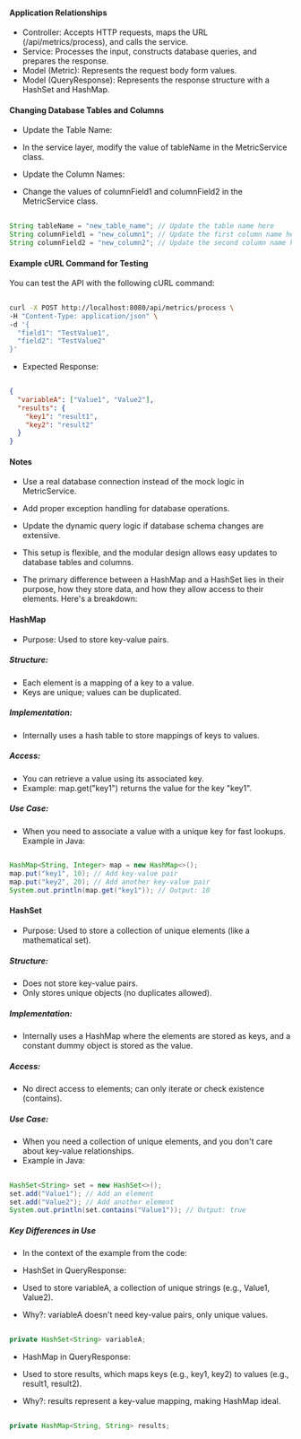 #### Application Relationships
- Controller: Accepts HTTP requests, maps the URL (/api/metrics/process), and calls the service.
- Service: Processes the input, constructs database queries, and prepares the response.
- Model (Metric): Represents the request body form values.
- Model (QueryResponse): Represents the response structure with a HashSet and HashMap.
#### Changing Database Tables and Columns

- Update the Table Name:

- In the service layer, modify the value of tableName in the MetricService class.
- Update the Column Names:

- Change the values of columnField1 and columnField2 in the MetricService class.

``` java
 
String tableName = "new_table_name"; // Update the table name here
String columnField1 = "new_column1"; // Update the first column name here
String columnField2 = "new_column2"; // Update the second column name here

```
#### Example cURL Command for Testing
You can test the API with the following cURL command:

```bash
 
curl -X POST http://localhost:8080/api/metrics/process \
-H "Content-Type: application/json" \
-d '{
  "field1": "TestValue1",
  "field2": "TestValue2"
}'
```
- Expected Response:

```json
 
{
  "variableA": ["Value1", "Value2"],
  "results": {
    "key1": "result1",
    "key2": "result2"
  }
}
```

#### Notes
- Use a real database connection instead of the mock logic in MetricService.
- Add proper exception handling for database operations.
- Update the dynamic query logic if database schema changes are extensive.
- This setup is flexible, and the modular design allows easy updates to database tables and columns.


- The primary difference between a HashMap and a HashSet lies in their purpose, how they store data, and how they allow access to their elements. Here's a breakdown:

#### HashMap
- Purpose: Used to store key-value pairs.
##### Structure:
- Each element is a mapping of a key to a value.
- Keys are unique; values can be duplicated.
##### Implementation:
- Internally uses a hash table to store mappings of keys to values.
##### Access:
- You can retrieve a value using its associated key.
- Example: map.get("key1") returns the value for the key "key1".
##### Use Case:
- When you need to associate a value with a unique key for fast lookups.
Example in Java:

```java
 
HashMap<String, Integer> map = new HashMap<>();
map.put("key1", 10); // Add key-value pair
map.put("key2", 20); // Add another key-value pair
System.out.println(map.get("key1")); // Output: 10
```
#### HashSet
- Purpose: Used to store a collection of unique elements (like a mathematical set).
##### Structure:
- Does not store key-value pairs.
- Only stores unique objects (no duplicates allowed).
##### Implementation:
- Internally uses a HashMap where the elements are stored as keys, and a constant dummy object is stored as the value.
##### Access:
- No direct access to elements; can only iterate or check existence (contains).
##### Use Case:
- When you need a collection of unique elements, and you don't care about key-value relationships.
- Example in Java:

```java
 
HashSet<String> set = new HashSet<>();
set.add("Value1"); // Add an element
set.add("Value2"); // Add another element
System.out.println(set.contains("Value1")); // Output: true
```
##### Key Differences in Use
- In the context of the example from the code:

- HashSet in QueryResponse:

- Used to store variableA, a collection of unique strings (e.g., Value1, Value2).
- Why?: variableA doesn't need key-value pairs, only unique values.
```java
 
private HashSet<String> variableA;
```
- HashMap in QueryResponse:

- Used to store results, which maps keys (e.g., key1, key2) to values (e.g., result1, result2).
- Why?: results represent a key-value mapping, making HashMap ideal.
```java
 
private HashMap<String, String> results;
```




